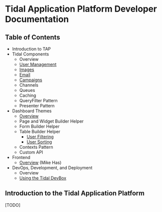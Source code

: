 Tidal Application Platform Developer Documentation
==================================================

Table of Contents
-----------------

- Introduction to TAP
- Tidal Components
  - Overview
  - [User Management](./components/User.md)
  - [Images](./components/Image.md)
  - [Email](./components/Email.md)
  - [Campaigns](./components/Campaign.md)
  - Channels
  - Queues
  - Caching
  - QueryFilter Pattern
  - Presenter Pattern
- Dashboard Themes
  - [Overview](./dashboard/overview.md)
  - Page and Widget Builder Helper
  - Form Builder Helper
  - Table Builder Helper
    - [User Filtering](user-filtering.md)
    - [User Sorting](user-sorting.md)
  - Contexts Pattern
  - Custom API
- Frontend 
  - [Overview](./themes/README.md) (Mike Has)
- DevOps, Development, and Deployment
  - Overview
  - [Using the Tidal DevBox](./DevOps-Using-DevBox.md)

  
Introduction to the Tidal Application Platform
----------------------------------------------

[TODO]
